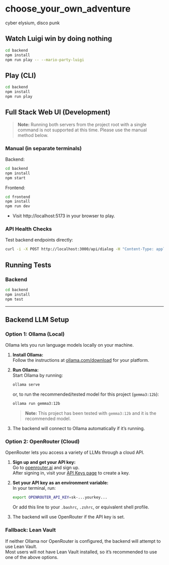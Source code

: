 # choose_your_own_adventure
cyber elysium, disco punk

## Watch Luigi win by doing nothing

```bash
cd backend
npm install
npm run play -- --mario-party-luigi
```

## Play (CLI)

```bash
cd backend
npm install
npm run play
```

## Full Stack Web UI (Development)

> **Note:** Running both servers from the project root with a single command is not supported at this time. Please use the manual method below.

### Manual (in separate terminals)

Backend:
```bash
cd backend
npm install
npm start
```
Frontend:
```bash
cd frontend
npm install
npm run dev
```
- Visit http://localhost:5173 in your browser to play.

### API Health Checks

Test backend endpoints directly:
```bash
curl -i -X POST http://localhost:3000/api/dialog -H "Content-Type: application/json" -d '{"playerId":"player1","sceneId":"scene_intro"}'
```

## Running Tests

### Backend
```bash
cd backend
npm install
npm test
```

---

## Backend LLM Setup

### Option 1: Ollama (Local)

Ollama lets you run language models locally on your machine.

1. **Install Ollama:**  
   Follow the instructions at [ollama.com/download](https://ollama.com/download) for your platform.

2. **Run Ollama:**  
   Start Ollama by running:
   ```bash
   ollama serve
   ```
   or, to run the recommended/tested model for this project (`gemma3:12b`):
   ```bash
   ollama run gemma3:12b
   ```
   > **Note:** This project has been tested with `gemma3:12b` and it is the recommended model.

3. The backend will connect to Ollama automatically if it’s running.

### Option 2: OpenRouter (Cloud)

OpenRouter lets you access a variety of LLMs through a cloud API.

1. **Sign up and get your API key:**  
   Go to [openrouter.ai](https://openrouter.ai/) and sign up.  
   After signing in, visit your [API Keys page](https://openrouter.ai/keys) to create a key.

2. **Set your API key as an environment variable:**  
   In your terminal, run:
   ```bash
   export OPENROUTER_API_KEY=sk-...yourkey...
   ```
   Or add this line to your `.bashrc`, `.zshrc`, or equivalent shell profile.

3. The backend will use OpenRouter if the API key is set.

### Fallback: Lean Vault

If neither Ollama nor OpenRouter is configured, the backend will attempt to use Lean Vault.  
Most users will not have Lean Vault installed, so it’s recommended to use one of the above options.
